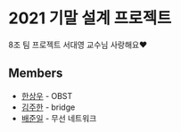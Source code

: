 # 2021 기말 설계 프로젝트

8조 팀 프로젝트
서대영 교수님 사랑해요♥

## Members

- [한상우](https://github.com/sktkddn777) - OBST
- [김주한](https://github.com/juhan2103) - bridge
- [배준일](https://github.com/bjo6300) - 무선 네트워크
